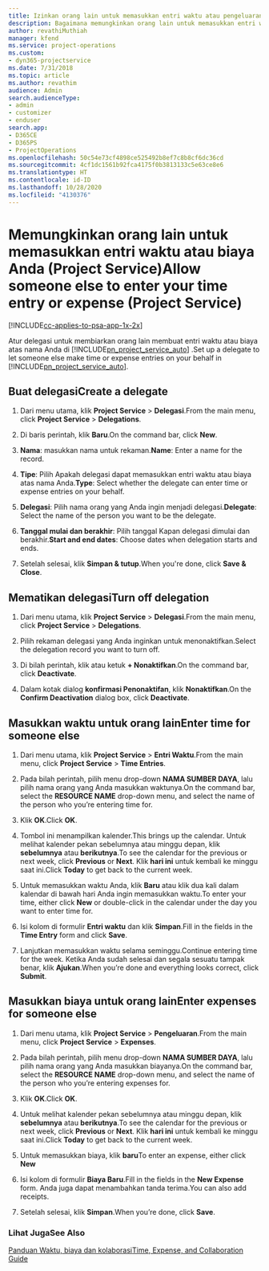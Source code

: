 ```yaml
---
title: Izinkan orang lain untuk memasukkan entri waktu atau pengeluaran
description: Bagaimana memungkinkan orang lain untuk memasukkan entri waktu atau biaya Anda dalam Project Service
author: revathiMuthiah
manager: kfend
ms.service: project-operations
ms.custom:
- dyn365-projectservice
ms.date: 7/31/2018
ms.topic: article
ms.author: revathim
audience: Admin
search.audienceType:
- admin
- customizer
- enduser
search.app:
- D365CE
- D365PS
- ProjectOperations
ms.openlocfilehash: 50c54e73cf4898ce525492b8ef7c8b8cf6dc36cd
ms.sourcegitcommit: 4cf1dc1561b92fca4175f0b3813133c5e63ce8e6
ms.translationtype: HT
ms.contentlocale: id-ID
ms.lasthandoff: 10/28/2020
ms.locfileid: "4130376"
---
```

# <a name="allow-someone-else-to-enter-your-time-entry-or-expense-project-service"></a><span data-ttu-id="386a0-103">Memungkinkan orang lain untuk memasukkan entri waktu atau biaya Anda (Project Service)</span><span class="sxs-lookup"><span data-stu-id="386a0-103">Allow someone else to enter your time entry or expense (Project Service)</span></span>

[!INCLUDE[cc-applies-to-psa-app-1x-2x](../includes/cc-applies-to-psa-app-1x-2x.md)]

<span data-ttu-id="386a0-104">Atur delegasi untuk membiarkan orang lain membuat entri waktu atau biaya atas nama Anda di [!INCLUDE[pn_project_service_auto](../includes/pn-project-service-auto.md)] .</span><span class="sxs-lookup"><span data-stu-id="386a0-104">Set up a delegate to let someone else make time or expense entries on your behalf in [!INCLUDE[pn_project_service_auto](../includes/pn-project-service-auto.md)].</span></span>  
  
## <a name="create-a-delegate"></a><span data-ttu-id="386a0-105">Buat delegasi</span><span class="sxs-lookup"><span data-stu-id="386a0-105">Create a delegate</span></span>  
  
1.  <span data-ttu-id="386a0-106">Dari menu utama, klik **Project Service** > **Delegasi**.</span><span class="sxs-lookup"><span data-stu-id="386a0-106">From the main menu, click **Project Service** > **Delegations**.</span></span>  
  
2.  <span data-ttu-id="386a0-107">Di baris perintah, klik **Baru**.</span><span class="sxs-lookup"><span data-stu-id="386a0-107">On the command bar, click **New**.</span></span>  
  
3. <span data-ttu-id="386a0-108">**Nama**: masukkan nama untuk rekaman.</span><span class="sxs-lookup"><span data-stu-id="386a0-108">**Name**: Enter a name for the record.</span></span>  
  
4. <span data-ttu-id="386a0-109">**Tipe**: Pilih Apakah delegasi dapat memasukkan entri waktu atau biaya atas nama Anda.</span><span class="sxs-lookup"><span data-stu-id="386a0-109">**Type**: Select whether the delegate can enter time or expense entries on your behalf.</span></span>  
  
5. <span data-ttu-id="386a0-110">**Delegasi**: Pilih nama orang yang Anda ingin menjadi delegasi.</span><span class="sxs-lookup"><span data-stu-id="386a0-110">**Delegate**: Select the name of the person you want to be the delegate.</span></span>  
  
6. <span data-ttu-id="386a0-111">**Tanggal mulai dan berakhir**: Pilih tanggal Kapan delegasi dimulai dan berakhir.</span><span class="sxs-lookup"><span data-stu-id="386a0-111">**Start and end dates**: Choose dates when delegation starts and ends.</span></span>  
  
7.  <span data-ttu-id="386a0-112">Setelah selesai, klik **Simpan & tutup**.</span><span class="sxs-lookup"><span data-stu-id="386a0-112">When you're done, click **Save & Close**.</span></span>  
  
## <a name="turn-off-delegation"></a><span data-ttu-id="386a0-113">Mematikan delegasi</span><span class="sxs-lookup"><span data-stu-id="386a0-113">Turn off delegation</span></span>  
  
1.  <span data-ttu-id="386a0-114">Dari menu utama, klik **Project Service** > **Delegasi**.</span><span class="sxs-lookup"><span data-stu-id="386a0-114">From the main menu, click **Project Service** > **Delegations**.</span></span>  
  
2.  <span data-ttu-id="386a0-115">Pilih rekaman delegasi yang Anda inginkan untuk menonaktifkan.</span><span class="sxs-lookup"><span data-stu-id="386a0-115">Select the delegation record you want to turn off.</span></span>  
  
3.  <span data-ttu-id="386a0-116">Di bilah perintah, klik atau ketuk **+ Nonaktifkan**.</span><span class="sxs-lookup"><span data-stu-id="386a0-116">On the command bar, click **Deactivate**.</span></span>  
  
4.  <span data-ttu-id="386a0-117">Dalam kotak dialog **konfirmasi Penonaktifan**, klik **Nonaktifkan**.</span><span class="sxs-lookup"><span data-stu-id="386a0-117">On the **Confirm Deactivation** dialog box, click **Deactivate**.</span></span>  
  
## <a name="enter-time-for-someone-else"></a><span data-ttu-id="386a0-118">Masukkan waktu untuk orang lain</span><span class="sxs-lookup"><span data-stu-id="386a0-118">Enter time for someone else</span></span>  
  
1.  <span data-ttu-id="386a0-119">Dari menu utama, klik **Project Service** > **Entri Waktu**.</span><span class="sxs-lookup"><span data-stu-id="386a0-119">From the main menu, click **Project Service** > **Time Entries**.</span></span>  
  
2.  <span data-ttu-id="386a0-120">Pada bilah perintah, pilih menu drop-down **NAMA SUMBER DAYA**, lalu pilih nama orang yang Anda masukkan waktunya.</span><span class="sxs-lookup"><span data-stu-id="386a0-120">On the command bar, select the **RESOURCE NAME** drop-down menu, and select the name of the person who you’re entering time for.</span></span>  
  
3.  <span data-ttu-id="386a0-121">Klik **OK**.</span><span class="sxs-lookup"><span data-stu-id="386a0-121">Click **OK**.</span></span>  
  
4.  <span data-ttu-id="386a0-122">Tombol ini menampilkan kalender.</span><span class="sxs-lookup"><span data-stu-id="386a0-122">This brings up the calendar.</span></span> <span data-ttu-id="386a0-123">Untuk melihat kalender pekan sebelumnya atau minggu depan, klik **sebelumnya** atau **berikutnya**.</span><span class="sxs-lookup"><span data-stu-id="386a0-123">To see the calendar for the previous or next week, click **Previous** or **Next**.</span></span> <span data-ttu-id="386a0-124">Klik **hari ini** untuk kembali ke minggu saat ini.</span><span class="sxs-lookup"><span data-stu-id="386a0-124">Click **Today** to get back to the current week.</span></span>  
  
5.  <span data-ttu-id="386a0-125">Untuk memasukkan waktu Anda, klik **Baru** atau klik dua kali dalam kalendar di bawah hari Anda ingin memasukkan waktu.</span><span class="sxs-lookup"><span data-stu-id="386a0-125">To enter your time, either click **New** or double-click in the calendar under the day you want to enter time for.</span></span>  
  
6.  <span data-ttu-id="386a0-126">Isi kolom di formulir **Entri waktu** dan klik **Simpan**.</span><span class="sxs-lookup"><span data-stu-id="386a0-126">Fill in the fields in the **Time Entry** form and click **Save**.</span></span>  
  
7.  <span data-ttu-id="386a0-127">Lanjutkan memasukkan waktu selama seminggu.</span><span class="sxs-lookup"><span data-stu-id="386a0-127">Continue entering time for the week.</span></span> <span data-ttu-id="386a0-128">Ketika Anda sudah selesai dan segala sesuatu tampak benar, klik **Ajukan**.</span><span class="sxs-lookup"><span data-stu-id="386a0-128">When you’re done and everything looks correct, click **Submit**.</span></span>  
  
## <a name="enter-expenses-for-someone-else"></a><span data-ttu-id="386a0-129">Masukkan biaya untuk orang lain</span><span class="sxs-lookup"><span data-stu-id="386a0-129">Enter expenses for someone else</span></span>  
  
1.  <span data-ttu-id="386a0-130">Dari menu utama, klik **Project Service** > **Pengeluaran**.</span><span class="sxs-lookup"><span data-stu-id="386a0-130">From the main menu, click **Project Service** > **Expenses**.</span></span>  
  
2.  <span data-ttu-id="386a0-131">Pada bilah perintah, pilih menu drop-down **NAMA SUMBER DAYA**, lalu pilih nama orang yang Anda masukkan biayanya.</span><span class="sxs-lookup"><span data-stu-id="386a0-131">On the command bar, select the **RESOURCE NAME** drop-down menu, and select the name of the person who you’re entering expenses for.</span></span>  
  
3.  <span data-ttu-id="386a0-132">Klik **OK**.</span><span class="sxs-lookup"><span data-stu-id="386a0-132">Click **OK**.</span></span>  
  
4.  <span data-ttu-id="386a0-133">Untuk melihat kalender pekan sebelumnya atau minggu depan, klik **sebelumnya** atau **berikutnya**.</span><span class="sxs-lookup"><span data-stu-id="386a0-133">To see the calendar for the previous or next week, click **Previous** or **Next**.</span></span> <span data-ttu-id="386a0-134">Klik **hari ini** untuk kembali ke minggu saat ini.</span><span class="sxs-lookup"><span data-stu-id="386a0-134">Click **Today** to get back to the current week.</span></span>  
  
5.  <span data-ttu-id="386a0-135">Untuk memasukkan biaya, klik **baru**</span><span class="sxs-lookup"><span data-stu-id="386a0-135">To enter an expense, either click **New**</span></span>  
  
6.  <span data-ttu-id="386a0-136">Isi kolom di formulir **Biaya Baru**.</span><span class="sxs-lookup"><span data-stu-id="386a0-136">Fill in the fields in the **New Expense** form.</span></span> <span data-ttu-id="386a0-137">Anda juga dapat menambahkan tanda terima.</span><span class="sxs-lookup"><span data-stu-id="386a0-137">You can also add receipts.</span></span>  
  
7.  <span data-ttu-id="386a0-138">Setelah selesai, klik **Simpan**.</span><span class="sxs-lookup"><span data-stu-id="386a0-138">When you’re done, click **Save**.</span></span>  
  
### <a name="see-also"></a><span data-ttu-id="386a0-139">Lihat Juga</span><span class="sxs-lookup"><span data-stu-id="386a0-139">See Also</span></span>  
 [<span data-ttu-id="386a0-140">Panduan Waktu, biaya dan kolaborasi</span><span class="sxs-lookup"><span data-stu-id="386a0-140">Time, Expense, and Collaboration Guide</span></span>](../psa/time-expense-collaboration-guide.md)
